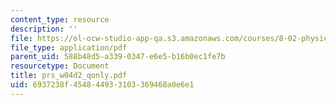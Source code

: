 ```yaml
---
content_type: resource
description: ''
file: https://ol-ocw-studio-app-qa.s3.amazonaws.com/courses/8-02-physics-ii-electricity-and-magnetism-spring-2007/6937238f454844933103369468a0e6e1_prs_w04d2_qonly.pdf
file_type: application/pdf
parent_uid: 588b48d5-a339-0347-e6e5-b16b0ec1fe7b
resourcetype: Document
title: prs_w04d2_qonly.pdf
uid: 6937238f-4548-4493-3103-369468a0e6e1
---
```

